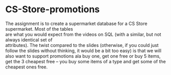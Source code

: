 # CS-Store-promotions
The	assignment	is	to	create	a	supermarket	database	for	a CS	Store	supermarket.	Most	of	the	tables	
are	what	you	would	expect	 from	 the	videos	on	SQL	 (with	a	similar,	but	not	always	identical	set	of	
attributes).	The	 twist	compared	 to	 the	slides	 (otherwise,	if	you	could	just	 follow	 the	slides	without	
thinking,	it	would	be	a	bit	too	easy)	is	that	we	will	also	want	to	support	promotions	ala	buy	one,	get	
one	free	or	buy	5	items, get	the	3 cheapest	free – you	buy	some	items	of	a	type	and	get	some	of	the	
cheapest	ones	free.
